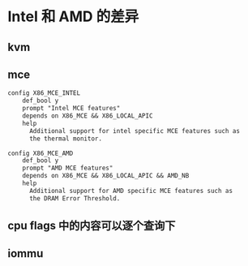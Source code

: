 # Intel 和 AMD 的差异

## kvm

## mce
```txt
config X86_MCE_INTEL
	def_bool y
	prompt "Intel MCE features"
	depends on X86_MCE && X86_LOCAL_APIC
	help
	  Additional support for intel specific MCE features such as
	  the thermal monitor.

config X86_MCE_AMD
	def_bool y
	prompt "AMD MCE features"
	depends on X86_MCE && X86_LOCAL_APIC && AMD_NB
	help
	  Additional support for AMD specific MCE features such as
	  the DRAM Error Threshold.
```

## cpu flags 中的内容可以逐个查询下


## iommu
